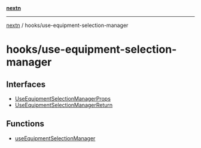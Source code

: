 [**nextn**](../../README.md)

***

[nextn](../../modules.md) / hooks/use-equipment-selection-manager

# hooks/use-equipment-selection-manager

## Interfaces

- [UseEquipmentSelectionManagerProps](interfaces/UseEquipmentSelectionManagerProps.md)
- [UseEquipmentSelectionManagerReturn](interfaces/UseEquipmentSelectionManagerReturn.md)

## Functions

- [useEquipmentSelectionManager](functions/useEquipmentSelectionManager.md)
